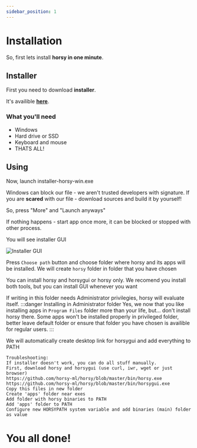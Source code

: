 ```yaml
---
sidebar_position: 1
---
```


# Installation

So, first lets install **horsy in one minute**.

## Installer

First you need to download **installer**.

It's availible **[here](https://horsy.ml/download)**.

### What you'll need

- Windows
- Hard drive or SSD
- Keyboard and mouse
- THATS ALL!

## Using

Now, launch installer-horsy-win.exe

Windows can block our file - we aren't trusted developers with signature. If you are **scared** with our file - download sources and build it by yourself!

So, press "More" and "Launch anyways"

If nothing happens - start app once more, it can be blocked or stopped with other process.

You will see installer GUI

![Installer GUI](/img/installation/installer.png)

Press ```Choose path``` button and choose folder where horsy and its apps will be installed. We will create ```horsy``` folder in folder that you have chosen

You can install horsy and horsygui or horsy only. We recomend you install both tools, but you can install GUI whenever you want

If writing in this folder needs Administrator privilegies, horsy will evaluate itself.
:::danger Installing in Administrator folder
Yes, we now that you like installing apps in ```Program Files``` folder more than your life, but... don't install horsy there.
Some apps won't be installed properly in privileged folder, better leave default folder or ensure that folder you have chosen is availible for regular users.
:::

We will automatically create desktop link for horsygui and add everything to PATH

```
Troubleshooting:
If installer doesn't work, you can do all stuff manually.
First, download horsy and horsygui (use curl, iwr, wget or just browser)
https://github.com/horsy-ml/horsy/blob/master/bin/horsy.exe
https://github.com/horsy-ml/horsy/blob/master/bin/horsygui.exe
Copy this files in new folder
Create 'apps' folder near exes
Add folder with horsy binaries to PATH
Add 'apps' folder to PATH
Configure new HORSYPATH system variable and add binaries (main) folder as value
```

# You all done!
